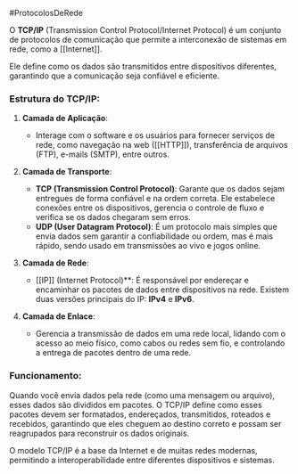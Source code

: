 #ProtocolosDeRede 

O **TCP/IP** (Transmission Control Protocol/Internet Protocol) é um conjunto de protocolos de comunicação que permite a interconexão de sistemas em rede, como a [[Internet]]. 

Ele define como os dados são transmitidos entre dispositivos diferentes, garantindo que a comunicação seja confiável e eficiente.

### Estrutura do TCP/IP:


1. **Camada de Aplicação**:
    
    - Interage com o software e os usuários para fornecer serviços de rede, como navegação na web ([[HTTP]]), transferência de arquivos (FTP), e-mails (SMTP), entre outros.
2. **Camada de Transporte**:
    
    - **TCP (Transmission Control Protocol)**: Garante que os dados sejam entregues de forma confiável e na ordem correta. Ele estabelece conexões entre os dispositivos, gerencia o controle de fluxo e verifica se os dados chegaram sem erros.
    - **UDP (User Datagram Protocol)**: É um protocolo mais simples que envia dados sem garantir a confiabilidade ou ordem, mas é mais rápido, sendo usado em transmissões ao vivo e jogos online.
3. **Camada de Rede**:
    
    - [[IP]] (Internet Protocol)**: É responsável por endereçar e encaminhar os pacotes de dados entre dispositivos na rede. Existem duas versões principais do IP: **IPv4** e **IPv6**.
4. **Camada de Enlace**:
    
    - Gerencia a transmissão de dados em uma rede local, lidando com o acesso ao meio físico, como cabos ou redes sem fio, e controlando a entrega de pacotes dentro de uma rede.

### Funcionamento:

Quando você envia dados pela rede (como uma mensagem ou arquivo), esses dados são divididos em pacotes. O TCP/IP define como esses pacotes devem ser formatados, endereçados, transmitidos, roteados e recebidos, garantindo que eles cheguem ao destino correto e possam ser reagrupados para reconstruir os dados originais.

O modelo TCP/IP é a base da Internet e de muitas redes modernas, permitindo a interoperabilidade entre diferentes dispositivos e sistemas.

